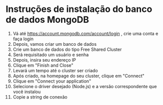 # Instruções de instalação do banco de dados MongoDB

1. Vá até https://account.mongodb.com/account/login , crie uma conta e faça login
2. Depois, vamos criar um banco de dados
3. Crie um banco de dados do tipo Free Shared Cluster
4. Será requisitado um usuário e senha
5. Depois, insira seu endereço IP
6. Clique em "Finish and Close"
7. Levará um tempo até o cluster ser criado
8. Após criado, na homepage do seu cluster, clique em "Connect"
9. Clique em "Connect your application"
10. Selecione o driver desejado (Node.js) e a versão correspondente que você instalou
11. Copie a string de conexão
